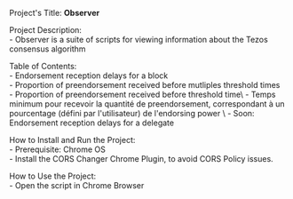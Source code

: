 Project's Title: 
     **Observer** 

Project Description: \
    - Observer is a suite of scripts for viewing information about the Tezos consensus algorithm  

Table of Contents: \
    - Endorsement reception delays for a block \
    - Proportion of preendorsement received before mutliples threshold times \
    - Proportion of preendorsement received before threshold time\ 
    - Temps minimum pour recevoir la quantité de preendorsement, correspondant à un pourcentage (défini par l'utilisateur) de l'endorsing power  \ 
    - Soon: Endorsement reception delays for a delegate

How to Install and Run the Project: \
    - Prerequisite: Chrome OS \
    - Install the CORS Changer Chrome Plugin, to avoid CORS Policy issues. 
    

How to Use the Project: \
    - Open the script in Chrome Browser 
